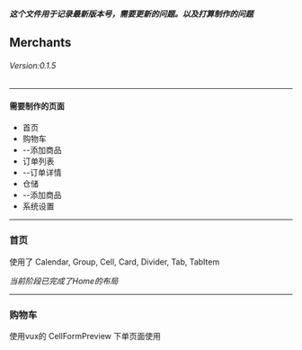 ##### 这个文件用于记录最新版本号，需要更新的问题。以及打算制作的问题 #####
## Merchants ##
###### Version:0.1.5 ######
***

#### 需要制作的页面
* 首页
* 购物车
* --添加商品
* 订单列表
* --订单详情
* 仓储
* --添加商品
* 系统设置

***
### 首页

使用了 Calendar, Group, Cell, Card, Divider, Tab, TabItem

*当前阶段已完成了Home的布局*


***
### 购物车
使用vux的 CellFormPreview 下单页面使用
    

   








